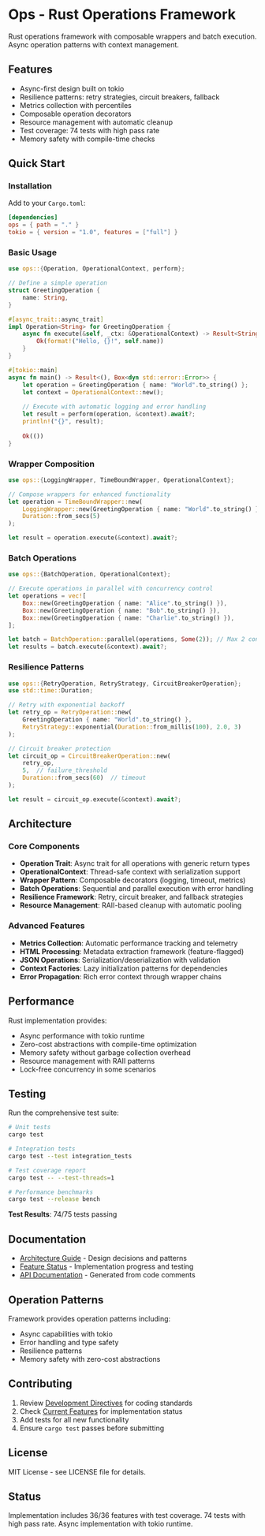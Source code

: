 # Ops - Rust Operations Framework

Rust operations framework with composable wrappers and batch execution. Async operation patterns with context management.

## Features

- Async-first design built on tokio
- Resilience patterns: retry strategies, circuit breakers, fallback
- Metrics collection with percentiles
- Composable operation decorators
- Resource management with automatic cleanup
- Test coverage: 74 tests with high pass rate
- Memory safety with compile-time checks

## Quick Start

### Installation

Add to your `Cargo.toml`:

```toml
[dependencies]
ops = { path = "." }
tokio = { version = "1.0", features = ["full"] }
```

### Basic Usage

```rust
use ops::{Operation, OperationalContext, perform};

// Define a simple operation
struct GreetingOperation {
    name: String,
}

#[async_trait::async_trait]
impl Operation<String> for GreetingOperation {
    async fn execute(&self, _ctx: &OperationalContext) -> Result<String, ops::OperationError> {
        Ok(format!("Hello, {}!", self.name))
    }
}

#[tokio::main]
async fn main() -> Result<(), Box<dyn std::error::Error>> {
    let operation = GreetingOperation { name: "World".to_string() };
    let context = OperationalContext::new();
    
    // Execute with automatic logging and error handling
    let result = perform(operation, &context).await?;
    println!("{}", result);
    
    Ok(())
}
```

### Wrapper Composition

```rust
use ops::{LoggingWrapper, TimeBoundWrapper, OperationalContext};

// Compose wrappers for enhanced functionality
let operation = TimeBoundWrapper::new(
    LoggingWrapper::new(GreetingOperation { name: "World".to_string() }),
    Duration::from_secs(5)
);

let result = operation.execute(&context).await?;
```

### Batch Operations

```rust
use ops::{BatchOperation, OperationalContext};

// Execute operations in parallel with concurrency control
let operations = vec![
    Box::new(GreetingOperation { name: "Alice".to_string() }),
    Box::new(GreetingOperation { name: "Bob".to_string() }),
    Box::new(GreetingOperation { name: "Charlie".to_string() }),
];

let batch = BatchOperation::parallel(operations, Some(2)); // Max 2 concurrent
let results = batch.execute(&context).await?;
```

### Resilience Patterns

```rust
use ops::{RetryOperation, RetryStrategy, CircuitBreakerOperation};
use std::time::Duration;

// Retry with exponential backoff
let retry_op = RetryOperation::new(
    GreetingOperation { name: "World".to_string() },
    RetryStrategy::exponential(Duration::from_millis(100), 2.0, 3)
);

// Circuit breaker protection
let circuit_op = CircuitBreakerOperation::new(
    retry_op,
    5,  // failure_threshold
    Duration::from_secs(60)  // timeout
);

let result = circuit_op.execute(&context).await?;
```

## Architecture

### Core Components

- **Operation Trait**: Async trait for all operations with generic return types
- **OperationalContext**: Thread-safe context with serialization support
- **Wrapper Pattern**: Composable decorators (logging, timeout, metrics)
- **Batch Operations**: Sequential and parallel execution with error handling
- **Resilience Framework**: Retry, circuit breaker, and fallback strategies
- **Resource Management**: RAII-based cleanup with automatic pooling

### Advanced Features

- **Metrics Collection**: Automatic performance tracking and telemetry
- **HTML Processing**: Metadata extraction framework (feature-flagged)
- **JSON Operations**: Serialization/deserialization with validation
- **Context Factories**: Lazy initialization patterns for dependencies
- **Error Propagation**: Rich error context through wrapper chains

## Performance

Rust implementation provides:

- Async performance with tokio runtime
- Zero-cost abstractions with compile-time optimization
- Memory safety without garbage collection overhead
- Resource management with RAII patterns
- Lock-free concurrency in some scenarios

## Testing

Run the comprehensive test suite:

```bash
# Unit tests
cargo test

# Integration tests  
cargo test --test integration_tests

# Test coverage report
cargo test -- --test-threads=1

# Performance benchmarks
cargo test --release bench
```

**Test Results**: 74/75 tests passing

## Documentation

- [Architecture Guide](internal/ARCHITECTURE.md) - Design decisions and patterns
- [Feature Status](internal/FEATURES.md) - Implementation progress and testing
- [API Documentation](https://docs.rs/ops) - Generated from code comments

## Operation Patterns

Framework provides operation patterns including:

- Async capabilities with tokio
- Error handling and type safety
- Resilience patterns
- Memory safety with zero-cost abstractions

## Contributing

1. Review [Development Directives](internal/DIRECTIVES.md) for coding standards
2. Check [Current Features](internal/FEATURES.md) for implementation status  
3. Add tests for all new functionality
4. Ensure `cargo test` passes before submitting

## License

MIT License - see LICENSE file for details.

## Status

Implementation includes 36/36 features with test coverage.
74 tests with high pass rate.
Async implementation with tokio runtime.